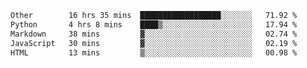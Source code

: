 <!--START_SECTION:waka-->

```txt
Other        16 hrs 35 mins  ██████████████████░░░░░░░   71.92 %
Python       4 hrs 8 mins    ████▒░░░░░░░░░░░░░░░░░░░░   17.94 %
Markdown     38 mins         ▓░░░░░░░░░░░░░░░░░░░░░░░░   02.74 %
JavaScript   30 mins         ▓░░░░░░░░░░░░░░░░░░░░░░░░   02.19 %
HTML         13 mins         ▒░░░░░░░░░░░░░░░░░░░░░░░░   00.98 %
```

<!--END_SECTION:waka--> 
 
